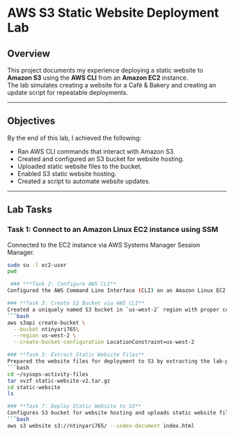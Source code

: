 # AWS S3 Static Website Deployment Lab

## Overview
This project documents my experience deploying a static website to **Amazon S3** using the **AWS CLI** from an **Amazon EC2** instance.  
The lab simulates creating a website for a Café & Bakery and creating an update script for repeatable deployments.

---

## Objectives
By the end of this lab, I achieved the following:
- Ran AWS CLI commands that interact with Amazon S3.
- Created and configured an S3 bucket for website hosting.
- Uploaded static website files to the bucket.
- Enabled S3 static website hosting.
- Created a script to automate website updates.

---

## Lab Tasks

### **Task 1: Connect to an Amazon Linux EC2 instance using SSM**
Connected to the EC2 instance via AWS Systems Manager Session Manager.
```bash
sudo su -l ec2-user
pwd

 ### ***Task 2: Configure AWS CLI**
Configured the AWS Command Line Interface (CLI) on an Amazon Linux EC2 instance for S3 operations.

### **Task 3: Create S3 Bucket via AWS CLI**
Created a uniquely named S3 bucket in `us-west-2` region with proper configuration.
```bash
aws s3api create-bucket \
  --bucket ntinyari765\
  --region us-west-2 \
  --create-bucket-configuration LocationConstraint=us-west-2

### **Task 3: Extract Static Website Files**
Prepared the website files for deployment to S3 by extracting the lab-provided archive.
```bash
cd ~/sysops-activity-files
tar xvzf static-website-v2.tar.gz
cd static-website
ls

### **Task 7: Deploy Static Website to S3**
Configures S3 bucket for website hosting and uploads static website files with public access.
```bash
aws s3 website s3://ntinyari765/ --index-document index.html
